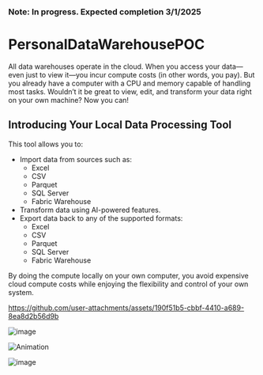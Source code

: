 ### Note: In progress. Expected completion 3/1/2025

# PersonalDataWarehousePOC

All data warehouses operate in the cloud. When you access your data—even just to view it—you incur compute costs (in other words, you pay). But you already have a computer with a CPU and memory capable of handling most tasks. Wouldn’t it be great to view, edit, and transform your data right on your own machine? Now you can! 

## Introducing Your Local Data Processing Tool
This tool allows you to:

* Import data from sources such as:
  - Excel
  - CSV
  - Parquet
  - SQL Server
  - Fabric Warehouse
* Transform data using AI-powered features.
* Export data back to any of the supported formats:
  - Excel
  - CSV
  - Parquet
  - SQL Server
  - Fabric Warehouse
    
By doing the compute locally on your own computer, you avoid expensive cloud compute costs while enjoying the flexibility and control of your own system.

https://github.com/user-attachments/assets/190f51b5-cbbf-4410-a689-8ea8d2b56d9b

![image](https://github.com/user-attachments/assets/74238b49-7125-4861-a1e2-2f06c2d3710e)

![Animation](https://github.com/user-attachments/assets/0c913854-1b1b-4ae9-ad2f-95bab77ade18)

![image](https://github.com/user-attachments/assets/cf41bdd8-9845-41ff-ad85-68171b1fbdd0)
